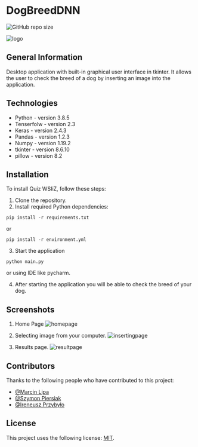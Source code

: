 # DogBreedDNN

![GitHub repo size](https://img.shields.io/github/repo-size/SPiersiak/DogBreedDNN)


![logo](https://user-images.githubusercontent.com/50294425/123692427-11f5ae00-d857-11eb-96db-e25b2bfad017.png)

## General Information 
Desktop application with built-in graphical user interface in tkinter. It allows the user to check the breed of a dog by inserting an image into the application. 

## Technologies
* Python - version 3.8.5
* Tenserfolw - version 2.3
* Keras - version 2.4.3
* Pandas - version 1.2.3
* Numpy - version 1.19.2
* tkinter - version 8.6.10
* pillow - version 8.2

## Installation

To install Quiz WSIiZ, follow these steps:

1. Clone the repository.
2. Install required Python dependencies: 
```
pip install -r requirements.txt
```
or 
```
pip install -r environment.yml
```
3. Start the application
```
python main.py
```
or using IDE like pycharm.

4. After starting the application you will be able to check the breed of your dog. 
## Screenshots
1. Home Page
![homepage](https://user-images.githubusercontent.com/50294425/123692473-22a62400-d857-11eb-81d0-8a2ef7741733.png)

2. Selecting image from your computer.
![insertingpage](https://user-images.githubusercontent.com/50294425/123692801-8a5c6f00-d857-11eb-842a-3b5c4d863cb8.png)

3. Results page.
![resultpage](https://user-images.githubusercontent.com/50294425/123692536-35b8f400-d857-11eb-8a0f-256feceaa9e3.png)

## Contributors

Thanks to the following people who have contributed to this project:

* [@Marcin Lipa](https://github.com/LipaMar) 
* [@Szymon Piersiak](https://github.com/SPiersiak) 
* [@Ireneusz Przybyło](https://github.com/IrekPrzybylo) 


## License

This project uses the following license: [MIT](https://choosealicense.com/licenses/mit/).
